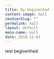```yaml
---
title: Ny begivenhed
content-image: null
cmsUserSlug: ""
permalink: null
layout: default
menu-name: null
date: 2018-12-01 
---
```


test begivenhed